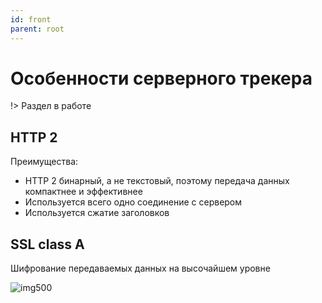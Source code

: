 ```yaml
---
id: front
parent: root
---
```


# Особенности серверного трекера

!> Раздел в работе

## HTTP 2

Преимущества:
* HTTP 2 бинарный, а не текстовый, поэтому передача данных компактнее и эффективнее
* Используется всего одно соединение с сервером
* Используется сжатие заголовков

## SSL class A

Шифрование передаваемых данных на высочайшем уровне

![img500](_media/ssl-a.png)
